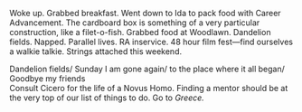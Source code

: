 Woke up. Grabbed breakfast. Went down to Ida to pack food with Career Advancement. The cardboard box is something of a very particular construction, like a filet-o-fish. Grabbed food at Woodlawn. Dandelion fields. Napped. Parallel lives. RA inservice. 48 hour film fest—find ourselves a walkie talkie. Strings attached this weekend.

Dandelion fields/ Sunday I am gone again/ to the place where it all began/ Goodbye my friends  
Consult Cicero for the life of a Novus Homo. Finding a mentor should be at the very top of our list of things to do. Go to *Greece.*